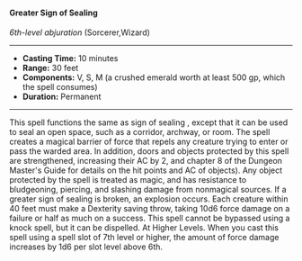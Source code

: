 #### Greater Sign of Sealing
*6th-level abjuration* (Sorcerer,Wizard)
___
- **Casting Time:** 10 minutes
- **Range:** 30 feet
- **Components:** V, S, M (a crushed emerald worth at least 500 gp, which the spell consumes)
- **Duration:** Permanent
---
This spell functions the same as sign of sealing ,
except that it can be used to seal an open space,
such as a corridor, archway, or room. The spell
creates a magical barrier of force that repels any
creature trying to enter or pass the warded area.
In addition, doors and objects protected by this
spell are strengthened, increasing their AC by 2, and
chapter 8 of the Dungeon Master's Guide  for details on the hit points and AC of objects). Any object
protected by the spell is treated as magic, and has
resistance to bludgeoning, piercing, and slashing
damage from nonmagical sources.
If a greater sign of sealing is broken, an explosion
occurs. Each creature within 40 feet must make a
Dexterity saving throw, taking 10d6 force damage
on a failure or half as much on a success.
This spell cannot be bypassed using a knock spell,
but it can be dispelled.
At Higher Levels.  When you cast this spell using
a spell slot of 7th level or higher, the amount of
force damage increases by 1d6 per slot level above
6th.
